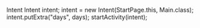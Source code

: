 Intent
	Intent intent;
	intent = new Intent(StartPage.this, Main.class);
	intent.putExtra("days", days);
	startActivity(intent);